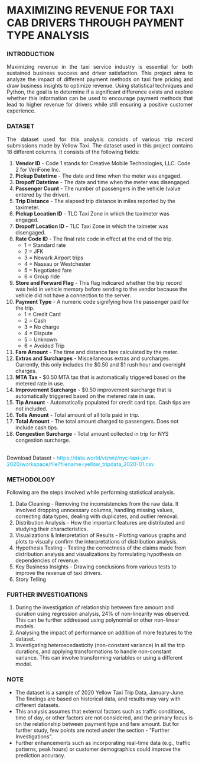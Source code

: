 # MAXIMIZING REVENUE FOR TAXI CAB DRIVERS THROUGH PAYMENT TYPE ANALYSIS

### INTRODUCTION
<p align="justify">Maximizing revenue in the taxi service industry is essential for both sustained business success and driver satisfaction. This project aims to analyze the impact of different payment methods on taxi fare pricing and draw business insights to optimize revenue. Using statistical techniques and Python, the goal is to determine if a significant difference exists and explore whether this information can be used to encourage payment methods that lead to higher revenue for drivers while still ensuring a positive customer experience.</p>

### DATASET
<p align="justify">The dataset used for this analysis consists of various trip record submissions made by Yellow Taxi. The dataset used in this project contains 18 different columns. It consists of the following fields:

<ol>
<li><b>Vendor ID</b> - Code 1 stands for Creative Mobile Technologies, LLC. Code 2 for VeriFone Inc.</li>

<li><b>Pickup Datetime</b> - The date and time when the meter was engaged.</li>

<li><b>Dropoff Datetime</b> - The date and time when the meter was disengaged.</li>

<li><b>Passenger Count</b> - The number of passengers in the vehicle (value entered by the driver).</li>

<li><b>Trip Distance</b> - The elapsed trip distance in miles reported by the taximeter.</li>

<li><b>Pickup Location ID</b> - TLC Taxi Zone in which the taximeter was engaged.</li>

<li><b>Dropoff Location ID</b> - TLC Taxi Zone in which the tximeter was disengaged.</li>

<li><b>Rate Code ID</b> - The final rate code in effect at the end of the trip.<br>
<ul>
<li>1 = Standard rate</li>
<li>2 = JFK</li>
<li>3 = Newark Airport trips</li>
<li>4 = Nassau or Westchester</li>
<li>5 = Negotiated fare</li>
<li>6 = Group ride</li>
</ul>
</li>

<li><b>Store and Forward Flag</b> - This flag indicared whether the trip record was held in vehicle memory before sending to the vendor because the vehicle did not have a connection to the server.</li>
<li><b>Payment Type</b> - A numeric code signifying how the passenger paid for the trip.<br>
<ul>
<li>1 = Credit Card</li>
<li>2 = Cash</li>
<li>3 = No charge</li>
<li>4 = Dispute</li>
<li>5 = Unknown</li>
<li>6 = Avoided Trip</li>
</ul>
</li>

<li><b>Fare Amount</b> - The time and distance fare calculated by the meter.</li>

<li><b>Extras and Surcharges</b> - Miscellaneous extras and surcharges. Currently, this only includes the $0.50 and $1 rush hour and overnight charges.</li>

<li><b>MTA Tax</b> - $0.50 MTA tax that is automatically triggered based on the metered rate in use.</li>

<li><b>Improvement Surcharge</b> - $0.50 improvement surcharge that is automatically triggered based on the metered rate in use.</li>

<li><b>Tip Amount</b> - Automatically populated for credit card tips. Cash tips are not included.</li>

<li><b>Tolls Amount</b> - Total amount of all tolls paid in trip.</li>

<li><b>Total Amount</b> - The total amount charged to passengers. Does not include cash tips.</li>

<li><b>Congestion Surcharge</b> - Total amount collected in trip for NYS congestion surcharge.</li>
</ol>
<br>
Download Dataset - <font color='sky blue'>https://data.world/vizwiz/nyc-taxi-jan-2020/workspace/file?filename=yellow_tripdata_2020-01.csv</font>
</p>

### METHODOLOGY
Following are the steps involved while performing statistical analysis.<p align="justify">
<ol>
<li>Data Cleaning - Removing the inconsistencies from the raw data. It involved dropping unncessary columns, handling missing values, correcting data types, dealing with duplicates, and outlier removal.</li>
<li>Distribution Analysis - How the important features are distributed and studying their characteristics.</li>
<li>Visualizations & Interpretation of Results - Plotting various graphs and plots to visually confirm the interpretations of distribution analysis.</li>
<li>Hypothesis Testing - Testing the correctness of the claims made from distribution analysis and visualizations by formulating hypothesis on dependencies of revenue.</li>
<li>Key Business Insights - Drawing conclusions from various tests to improve the revenue of taxi drivers.</li>
<li>Story Telling</li>
</ol></p>

### FURTHER INVESTIGATIONS
<ol>
<li>During the investigation of relationship between fare amount and duration using regression analysis, 24% of non-linearity was observed. This can be further addressed using polynomial or other non-linear models.</li>
<li>Analysing the impact of performance on addition of more features to the dataset.</li>
<li>Investigating heteroscedasticity (non-constant variance) in all the trip durations, and applying transformations to handle non-constant variance. This can involve transforming variables or using a different model.</li>
</ol>

### NOTE
<ul>
<li>The dataset is a sample of 2020 Yellow Taxi Trip Data, January-June. The findings are based on historical data, and results may vary with different datasets.</li>
<li>This analysis assumes that external factors such as traffic conditions, time of day, or other factors are not considered, and the primary focus is on the relationship between payment type and fare amount. But for further study, few points are noted under the section - "Further Investigations".
<li>Further enhancements such as incorporating real-time data (e.g., traffic patterns, peak hours) or customer demographics could improve the prediction accuracy.</li>
</ul>
